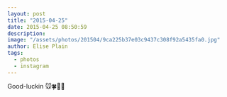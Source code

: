 ```yaml
---
layout: post
title: "2015-04-25"
date: 2015-04-25 08:50:59
description: 
image: "/assets/photos/201504/9ca225b37e03c9437c308f92a5435fa0.jpg"
author: Elise Plain
tags: 
  - photos
  - instagram
---
```


Good-luckin 🐭🍀🐎🎯
<p></p>
